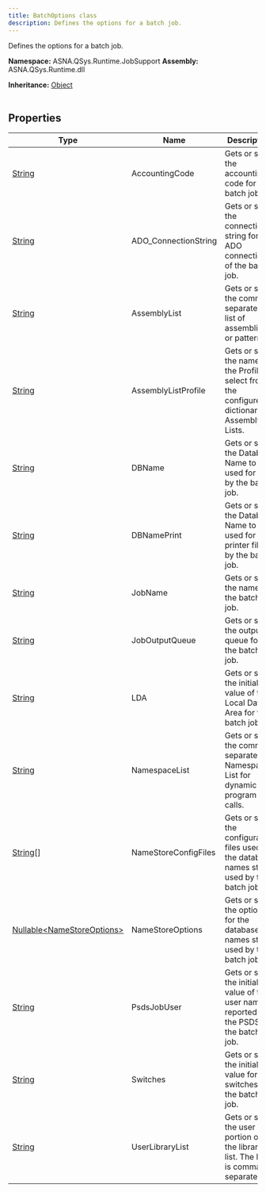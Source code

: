 ```yaml
---
title: BatchOptions class
description: Defines the options for a batch job.
---
```


Defines the options for a batch job.

**Namespace:** ASNA.QSys.Runtime.JobSupport
**Assembly:** ASNA.QSys.Runtime.dll

**Inheritance:** [Object](https://docs.microsoft.com/en-us/dotnet/api/system.object)
<br>
<br>

## Properties

| Type | Name | Description
| --- | --- | --- 
| [String](https://learn.microsoft.com/en-us/dotnet/api/system.string?view=net-8.0) | AccountingCode | Gets or sets the accounting code for the batch job. |
| [String](https://learn.microsoft.com/en-us/dotnet/api/system.string?view=net-8.0) | ADO_ConnectionString | Gets or sets the connection string for the ADO connection of the batch job. |
| [String](https://learn.microsoft.com/en-us/dotnet/api/system.string?view=net-8.0) | AssemblyList | Gets or sets the comma separated list of assemblies or patterns. |
| [String](https://learn.microsoft.com/en-us/dotnet/api/system.string?view=net-8.0) | AssemblyListProfile | Gets or sets the name of the Profile to select from the configured dictionary of Assembly Lists. |
| [String](https://learn.microsoft.com/en-us/dotnet/api/system.string?view=net-8.0) | DBName | Gets or sets the Database Name to be used for data by the batch job. |
| [String](https://learn.microsoft.com/en-us/dotnet/api/system.string?view=net-8.0) | DBNamePrint | Gets or sets the Database Name to be used for printer files by the batch job. |
| [String](https://learn.microsoft.com/en-us/dotnet/api/system.string?view=net-8.0) | JobName | Gets or sets the name of the batch job. |
| [String](https://learn.microsoft.com/en-us/dotnet/api/system.string?view=net-8.0) | JobOutputQueue | Gets or sets the output queue for the batch job. |
| [String](https://learn.microsoft.com/en-us/dotnet/api/system.string?view=net-8.0) | LDA | Gets or sets the initial value of the Local Data Area for the batch job. |
| [String](https://learn.microsoft.com/en-us/dotnet/api/system.string?view=net-8.0) | NamespaceList | Gets or sets the comma separated Namespace List for dynamic program calls. |
| [String\[\]](https://docs.microsoft.com/en-us/dotnet/api/system.string) | NameStoreConfigFiles | Gets or sets the configuration files used for the database names store used by the batch job. |
| [Nullable\<NameStoreOptions\>](https://learn.microsoft.com/en-us/dotnet/csharp/language-reference/builtin-types/nullable-value-types) | NameStoreOptions | Gets or sets the options for the database names store used by the batch job. |
| [String](https://learn.microsoft.com/en-us/dotnet/api/system.string?view=net-8.0) | PsdsJobUser | Gets or sets the initial value of the user name reported in the PSDS for the batch job. |
| [String](https://learn.microsoft.com/en-us/dotnet/api/system.string?view=net-8.0) | Switches | Gets or sets the initial value for the switches of the batch job. |
| [String](https://learn.microsoft.com/en-us/dotnet/api/system.string?view=net-8.0) | UserLibraryList | Gets or sets the user portion of the library list. The list is comma separated. |

